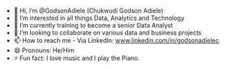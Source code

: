 - 👋 Hi, I’m @GodsonAdiele (Chukwudi Godson Adiele)
- 👀 I’m interested in all things Data, Analytics and Technology
- 🌱 I’m currently training to become a senior Data Analyst
- 💞️ I’m looking to collaborate on various data and business projects
- 📫 How to reach me - Via LinkedIn: www.linkedin.com/in/godsonadielec
- 😄 Pronouns: He/Him
- ⚡ Fun fact: I love music and I play the Piano.

<!---
GodsonAdiele/GodsonAdiele is a ✨ special ✨ repository because its `README.md` (this file) appears on your GitHub profile.
You can click the Preview link to take a look at your changes.
--->

